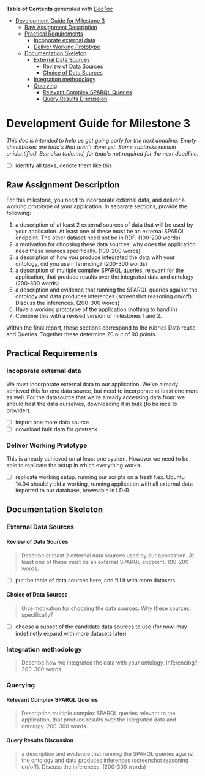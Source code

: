 <!-- START doctoc generated TOC please keep comment here to allow auto update -->
<!-- DON'T EDIT THIS SECTION, INSTEAD RE-RUN doctoc TO UPDATE -->
**Table of Contents**  *generated with [DocToc](https://github.com/thlorenz/doctoc)*

- [Development Guide for Milestone 3](#development-guide-for-milestone-3)
  - [Raw Assignment Description](#raw-assignment-description)
  - [Practical Requirements](#practical-requirements)
    - [Incoporate external data](#incoporate-external-data)
    - [Deliver Working Prototype](#deliver-working-prototype)
  - [Documentation Skeleton](#documentation-skeleton)
    - [External Data Sources](#external-data-sources)
      - [Review of Data Sources](#review-of-data-sources)
      - [Choice of Data Sources](#choice-of-data-sources)
    - [Integration methodology](#integration-methodology)
    - [Querying](#querying)
      - [Relevant Complex SPARQL Queries](#relevant-complex-sparql-queries)
      - [Query Results Discussion](#query-results-discussion)

<!-- END doctoc generated TOC please keep comment here to allow auto update -->

# Development Guide for Milestone 3

*This doc is intended to help us get going early for the next deadline. Empty checkboxes are todo's that aren't done yet. Some subtasks remain unidentified. See also todo.md, for todo's not required for the next deadline.*

 - [ ] identify all tasks, denote them like this

## Raw Assignment Description

For this milestone, you need to incorporate external data, and deliver a working prototype of your application.
In separate sections, provide the following:

 1. a description of at least 2 external sources of data that will be used by your application. At least one of these must be an external SPARQL endpoint. The other dataset need not be in RDF. (100-200 words)
 2. a motivation for choosing these data sources: why does the application need these sources specifically. (100-200 words)
 3. a description of how you produce integrated the data with your ontology, did you use inferencing? (200-300 words)
 4. a description of multiple complex SPARQL queries, relevant for the application, that produce results over the integrated data and ontology (200-300 words)
 5. a description and evidence that running the SPARQL queries against the ontology and data produces inferences (screenshot reasoning on/off). Discuss the inferences. (200-300 words)
 6. Have a working prototype of the application (nothing to hand in)
 7. Combine this with a revised version of milestones 1 and 2.

Within the final report, these sections correspond to the rubrics Data reuse and Queries. Together these determine 20 out of 90 points. 

## Practical Requirements

### Incoporate external data

We must incorporate external data to our application. We've already achieved this for one data source, but need to incorporate at least one more as well. For the datasource that we're already accessing data from: we should host the data ourselves, downloading it in bulk (to be nice to provider). 

 - [ ] import one more data source 
 - [ ] download bulk data for govtrack

### Deliver Working Prototype

This is already achieved on at least one system. However we need to be able to replicate the setup in which everything works. 

 - [ ] replicate working setup. running our scripts on a fresh f.ex. Ubuntu 14.04 should yield a working, running application with all external data imported to our database, browsable in LD-R.  

## Documentation Skeleton 

### External Data Sources

#### Review of Data Sources

> Describe at least 2 external data sources used by our application. At least one of these must be an external SPARQL endpoint. 100-200 words. 
 
 - [ ] put the table of data sources here, and fill it with more datasets

#### Choice of Data Sources 

> Give motivation for choosing the data sources. Why these sources, specifically? 
 
 - [ ] choose a subset of the candidate data sources to use (for now. may indefinetly expand with more datasets later)

### Integration methodology

> Describe how we integrated the data with your ontology. Inferencing? 200-300 words.

### Querying

#### Relevant Complex SPARQL Queries

> Description multiple complex SPARQL queries relevant to the application, that produce results over the integrated data and ontology. 200-300 words.

#### Query Results Discussion

> a description and evidence that running the SPARQL queries against the ontology and data produces inferences (screenshot reasoning on/off). Discuss the inferences. (200-300 words)
